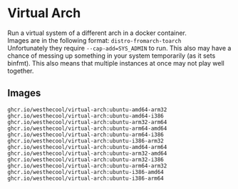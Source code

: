 # Virtual Arch
Run a virtual system of a different arch in a docker container.<br>
Images are in the following format: `distro-fromarch-toarch`<br>
Unfortunately they require `--cap-add=SYS_ADMIN` to run. This also may have a chance of messing up something in your system temporarily (as it sets binfmt). This also means that multiple instances at once may not play well together.
## Images
```
ghcr.io/westhecool/virtual-arch:ubuntu-amd64-arm32
ghcr.io/westhecool/virtual-arch:ubuntu-amd64-i386
ghcr.io/westhecool/virtual-arch:ubuntu-arm32-arm64
ghcr.io/westhecool/virtual-arch:ubuntu-arm64-amd64
ghcr.io/westhecool/virtual-arch:ubuntu-arm64-i386
ghcr.io/westhecool/virtual-arch:ubuntu-i386-arm32
ghcr.io/westhecool/virtual-arch:ubuntu-amd64-arm64
ghcr.io/westhecool/virtual-arch:ubuntu-arm32-amd64
ghcr.io/westhecool/virtual-arch:ubuntu-arm32-i386
ghcr.io/westhecool/virtual-arch:ubuntu-arm64-arm32
ghcr.io/westhecool/virtual-arch:ubuntu-i386-amd64
ghcr.io/westhecool/virtual-arch:ubuntu-i386-arm64
```